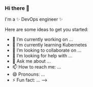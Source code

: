 ### Hi there 👋

I'm a ✨ DevOps engineer ✨

Here are some ideas to get you started:

- 🔭 I’m currently working on ...
- 🌱 I’m currently learning Kubernetes
- 👯 I’m looking to collaborate on ...
- 🤔 I’m looking for help with ...
- 💬 Ask me about ...
- 📫 How to reach me: ...
- 😄 Pronouns: ...
- ⚡ Fun fact: ...
-->
